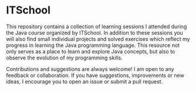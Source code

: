 # ITSchool

  This repository contains a collection of learning sessions I attended during the Java course organized by ITSchool. In addition to these sessions you will also
find small individual projects and solved exercises which reflect my progress in learning the Java programming language. This resource not only serves as a place
to learn and explore Java concepts, but also to observe the evolution of my programming skills.

  Contributions and suggestions are always welcome! I am open to any feedback or collaboration. If you have suggestions, improvements or new ideas, I encourage you
to open an issue or submit a pull request.
